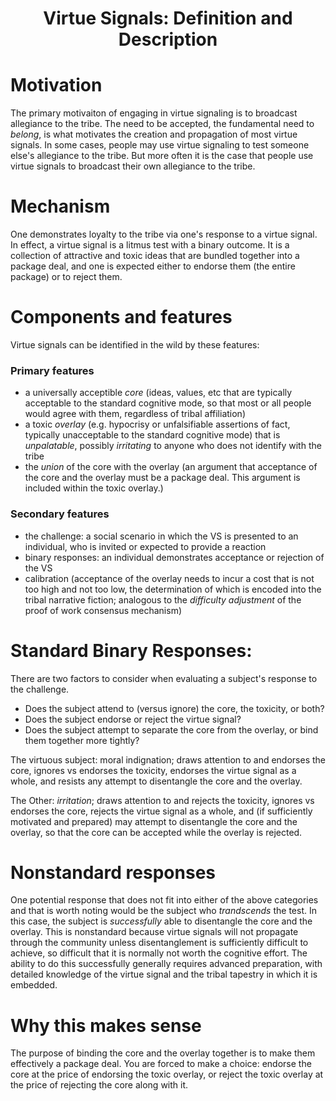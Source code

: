<h1 align="center" >Virtue Signals: Definition and Description</h1>

# Motivation

The primary motivaiton of engaging in virtue signaling is to broadcast allegiance to the tribe. The need to be accepted, the fundamental need to _belong_, is what motivates the creation and propagation of most virtue signals. In some cases, people may use virtue signaling to test someone else's allegiance to the tribe. But more often it is the case that people use virtue signals to broadcast their own allegiance to the tribe.

# Mechanism

One demonstrates loyalty to the tribe via one's response to a virtue signal. In effect, a virtue signal is a litmus test with a binary outcome. It is a collection of attractive and toxic ideas that are bundled together into a package deal, and one is expected either to endorse them (the entire package) or to reject them.

# Components and features

Virtue signals can be identified in the wild by these features:

### Primary features
- a universally acceptible *core* (ideas, values, etc that are typically acceptable to the standard cognitive mode, so that most or all people would agree with them, regardless of tribal affiliation)
- a toxic *overlay* (e.g. hypocrisy or unfalsifiable assertions of fact, typically unacceptable to the standard cognitive mode) that is _unpalatable_, possibly _irritating_ to anyone who does not identify with the tribe
- the *union* of the core with the overlay (an argument that acceptance of the core and the overlay must be a package deal. This argument is included within the toxic overlay.)

### Secondary features
- the challenge: a social scenario in which the VS is presented to an individual, who is invited or expected to provide a reaction
- binary responses: an individual demonstrates acceptance or rejection of the VS
- calibration (acceptance of the overlay needs to incur a cost that is not too high and not too low, the determination of which is encoded into the tribal narrative fiction; analogous to the *difficulty adjustment* of the proof of work consensus mechanism)

# Standard Binary Responses:

There are two factors to consider when evaluating a subject's response to the challenge.
- Does the subject attend to (versus ignore) the core, the toxicity, or both?
- Does the subject endorse or reject the virtue signal?
- Does the subject attempt to separate the core from the overlay, or bind them together more tightly?

The virtuous subject: moral indignation; draws attention to and endorses the core, ignores vs endorses the toxicity, endorses the virtue signal as a whole, and resists any attempt to disentangle the core and the overlay.

The Other: _irritation_; draws attention to and rejects the toxicity, ignores vs endorses the core, rejects the virtue signal as a whole, and (if sufficiently motivated and prepared) may attempt to disentangle the core and the overlay, so that the core can be accepted while the overlay is rejected.

# Nonstandard responses

One potential response that does not fit into either of the above categories and that is worth noting would be the subject who _trandscends_ the test. In this case, the subject is *successfully* able to disentangle the core and the overlay. This is nonstandard because virtue signals will not propagate through the community unless disentanglement is sufficiently difficult to achieve, so difficult that it is normally not worth the cognitive effort. The ability to do this successfully generally requires advanced preparation, with detailed knowledge of the virtue signal and the tribal tapestry in which it is embedded.

# Why this makes sense

The purpose of binding the core and the overlay together is to make them effectively a package deal. You are forced to make a choice: endorse the core at the price of endorsing the toxic overlay, or reject the toxic overlay at the price of rejecting the core along with it.


